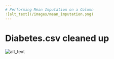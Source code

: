 ```yaml
---
# Performing Mean Imputation on a Column
![alt_text](/images/mean_imputation.png)
---
```

# Diabetes.csv cleaned up
![alt_text](/images/diabetes_cleaned.png)
